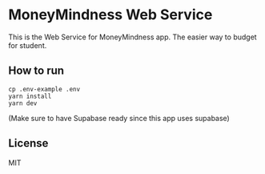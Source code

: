 # MoneyMindness Web Service
This is the Web Service for MoneyMindness app. The easier way to budget for student.


## How to run
```shell
cp .env-example .env
yarn install
yarn dev
```
(Make sure to have Supabase ready since this app uses supabase)

## License
MIT